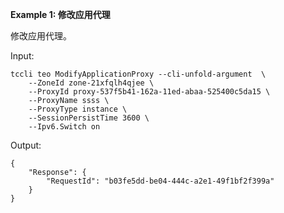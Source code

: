 **Example 1: 修改应用代理**

修改应用代理。

Input: 

```
tccli teo ModifyApplicationProxy --cli-unfold-argument  \
    --ZoneId zone-21xfqlh4qjee \
    --ProxyId proxy-537f5b41-162a-11ed-abaa-525400c5da15 \
    --ProxyName ssss \
    --ProxyType instance \
    --SessionPersistTime 3600 \
    --Ipv6.Switch on
```

Output: 
```
{
    "Response": {
        "RequestId": "b03fe5dd-be04-444c-a2e1-49f1bf2f399a"
    }
}
```

